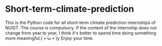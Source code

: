 # Short-term-climate-prediction
This is the Python code for all short-term climate prediction internships of NUIST.
The course is compulsory. 
If the content of the internship does not change from year to year,
I think it's better to spend time doing something more meaningful.( •̀ ω •́ )y
Enjoy your time.
